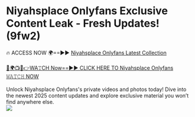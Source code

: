 # Niyahsplace Onlyfans Exclusive Content Leak - Fresh Updates! (9fw2)

🔥 ACCESS NOW 🌍==►► <a href="https://tinyurl.com/kvy9nzfs" rel="nofollow">Niyahsplace Onlyfans Latest Collection</a>
<br><br>
[🔴🌍📺📱👉WA𝚃CH Now==►► CLICK HERE TO Niyahsplace Onlyfans 𝚆𝙰𝚃𝙲𝙷 NOW](https://tinyurl.com/kvy9nzfs)
<br><br>
Unlock Niyahsplace Onlyfans's private videos and photos today! Dive into the newest 2025 content updates and explore exclusive material you won’t find anywhere else.
<br>
<a href="https://tinyurl.com/kvy9nzfs" rel="nofollow" data-target="animated-image.originalLink"><img src="https://camo.githubusercontent.com/8a4f000d20f83aca3bf7ec5f350d767afa0574a8a352519fd8cfa583a6f93a33/68747470733a2f2f692e696d6775722e636f6d2f644a486b345a712e676966" data-canonical-src="https://i.imgur.com/dJHk4Zq.gif" style="max-width: 100%; display: inline-block;" data-target="animated-image.originalImage"></a>
<br>

